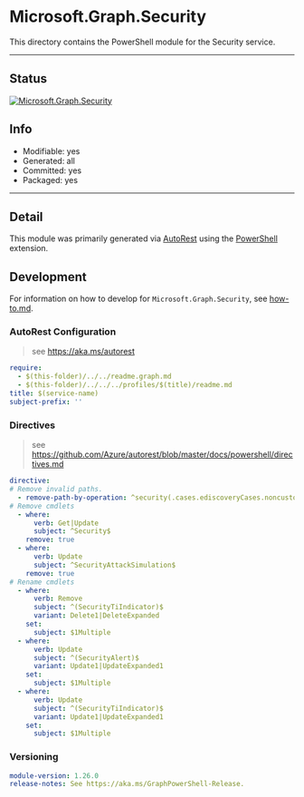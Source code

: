 <!-- region Generated -->
# Microsoft.Graph.Security
This directory contains the PowerShell module for the Security service.

---
## Status
[![Microsoft.Graph.Security](https://img.shields.io/powershellgallery/v/Microsoft.Graph.Security.svg?style=flat-square&label=Microsoft.Graph.Security "Microsoft.Graph.Security")](https://www.powershellgallery.com/packages/Microsoft.Graph.Security/)

## Info
- Modifiable: yes
- Generated: all
- Committed: yes
- Packaged: yes

---
## Detail
This module was primarily generated via [AutoRest](https://github.com/Azure/autorest) using the [PowerShell](https://github.com/Azure/autorest.powershell) extension.

## Development
For information on how to develop for `Microsoft.Graph.Security`, see [how-to.md](how-to.md).
<!-- endregion -->

### AutoRest Configuration

> see https://aka.ms/autorest

``` yaml
require:
  - $(this-folder)/../../readme.graph.md
  - $(this-folder)/../../../profiles/$(title)/readme.md
title: $(service-name)
subject-prefix: ''

```

### Directives

> see https://github.com/Azure/autorest/blob/master/docs/powershell/directives.md

``` yaml
directive:
# Remove invalid paths.
  - remove-path-by-operation: ^security(.cases.ediscoveryCases.noncustodialDataSources_.*DataSource)$
# Remove cmdlets
  - where:
      verb: Get|Update
      subject: ^Security$
    remove: true
  - where:
      verb: Update
      subject: ^SecurityAttackSimulation$
    remove: true
# Rename cmdlets
  - where:
      verb: Remove
      subject: ^(SecurityTiIndicator)$
      variant: Delete1|DeleteExpanded
    set:
      subject: $1Multiple
  - where:
      verb: Update
      subject: ^(SecurityAlert)$
      variant: Update1|UpdateExpanded1
    set:
      subject: $1Multiple
  - where:
      verb: Update
      subject: ^(SecurityTiIndicator)$
      variant: Update1|UpdateExpanded1
    set:
      subject: $1Multiple
```
### Versioning

``` yaml
module-version: 1.26.0
release-notes: See https://aka.ms/GraphPowerShell-Release.
```
